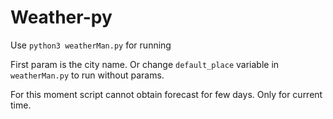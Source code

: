 Weather-py
=========

Use `python3 weatherMan.py` for running


First param is the city name. 
Or change `default_place` variable in `weatherMan.py` to run without params.


For this moment script cannot obtain forecast for few days. Only for current time.